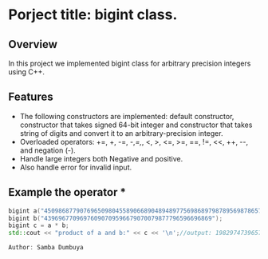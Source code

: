 # Porject title: bigint class.


## Overview
In this project we implemented bigint class for arbitrary precision integers using C++.

## Features
* The following constructors are implemented: default constructor, constructor that takes signed 64-bit integer and constructor that takes string of digits and convert it to an arbitrary-precision integer.
* Overloaded operators: +=, +, -=, -,*=,*, <, >, <=, >=, ==, !=, <<, ++, --, and negation (-).
* Handle large integers both Negative and positive.
* Also handle error for invalid input.


## Example the operator *
```cpp
bigint a("450986877907696509804558906689048948977569868979878956987865749856878978754");
bigint b("43969677096976090709596679070079877796596696869");
bigint c = a * b;
std::cout << "product of a and b:" << c << '\n';//output: 19829747396574795730948367549568425857958025553818652499112849798476142718119109997672646491207586450973537230918429321226

Author: Samba Dumbuya
